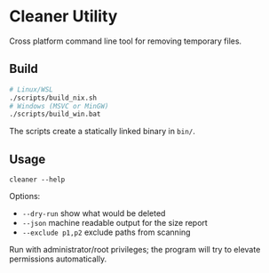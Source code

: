 # Cleaner Utility

Cross platform command line tool for removing temporary files.

## Build

```bash
# Linux/WSL
./scripts/build_nix.sh
# Windows (MSVC or MinGW)
./scripts/build_win.bat
```

The scripts create a statically linked binary in `bin/`.

## Usage

```
cleaner --help
```

Options:
- `--dry-run`  show what would be deleted
- `--json`     machine readable output for the size report
- `--exclude p1,p2` exclude paths from scanning

Run with administrator/root privileges; the program will try to elevate
permissions automatically.
